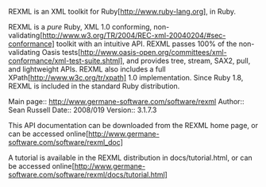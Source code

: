 REXML is an XML toolkit for Ruby[http://www.ruby-lang.org], in Ruby.

REXML is a _pure_ Ruby, XML 1.0 conforming,
non-validating[http://www.w3.org/TR/2004/REC-xml-20040204/#sec-conformance]
toolkit with an intuitive API.  REXML passes 100% of the non-validating Oasis
tests[http://www.oasis-open.org/committees/xml-conformance/xml-test-suite.shtml],
and provides tree, stream, SAX2, pull, and lightweight APIs.  REXML also
includes a full XPath[http://www.w3c.org/tr/xpath] 1.0 implementation. Since
Ruby 1.8, REXML is included in the standard Ruby distribution.

Main page:: http://www.germane-software.com/software/rexml
Author:: Sean Russell <serATgermaneHYPHENsoftwareDOTcom>
Date:: 2008/019
Version:: 3.1.7.3

This API documentation can be downloaded from the REXML home page, or can
be accessed online[http://www.germane-software.com/software/rexml_doc]

A tutorial is available in the REXML distribution in docs/tutorial.html,
or can be accessed
online[http://www.germane-software.com/software/rexml/docs/tutorial.html]
